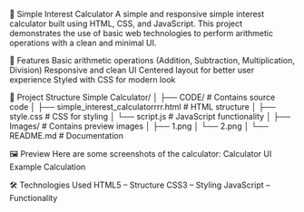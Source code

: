 🧮 Simple Interest Calculator
A simple and responsive simple interest calculator built using HTML, CSS, and JavaScript.
This project demonstrates the use of basic web technologies to perform arithmetic operations with a clean and minimal UI.

📌 Features
Basic arithmetic operations (Addition, Subtraction, Multiplication, Division)
Responsive and clean UI
Centered layout for better user experience
Styled with CSS for modern look

📂 Project Structure
Simple Calculator/
│
├── CODE/                                       # Contains source code
│   ├── simple_interest_calculatorrrr.html     # HTML structure
│   ├── style.css                              # CSS for styling
│   └── script.js                              # JavaScript functionality
│
├── Images/            # Contains preview images
│   ├── 1.png
│   └── 2.png
│
└── README.md          # Documentation

🖼️ Preview
Here are some screenshots of the calculator:
Calculator UI
Example Calculation

🛠️ Technologies Used
HTML5 – Structure
CSS3 – Styling
JavaScript – Functionality






